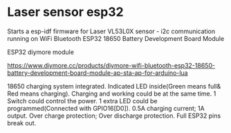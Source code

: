 # Laser sensor esp32 

Starts a esp-idf firmware for Laser VL53L0X sensor - i2c communication running on WiFi Bluetooth ESP32 18650 Battery Development Board Module 


ESP32 diymore module

https://www.diymore.cc/products/diymore-wifi-bluetooth-esp32-18650-battery-development-board-module-ap-sta-ap-for-arduino-lua


18650 charging system integrated.
Indicated LED inside(Green means full& Red means charging).
Charging and working could be at the same time.
1 Switch could control the power.
1 extra LED could be programmed(Connected with GPIO16[D0]).
0.5A charging current; 1A output.
Over charge protection; Over discharge protection.
Full ESP32 pins break out.


